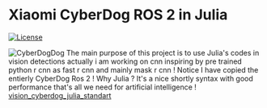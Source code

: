 # Xiaomi CyberDog ROS 2 in Julia

[![License](https://img.shields.io/badge/License-Apache%202.0-orange)](https://choosealicense.com/licenses/apache-2.0/)

![CyberDogDog](tools/docs/cyberdog_poster.jpg)
The main purpose of this project is to use Julia's codes in vision detections actually i am working on cnn inspiring by pre trained python r cnn as fast r cnn and mainly mask r cnn !
Notice I have copied the entierly CyberDog Ros 2 !
Why Julia ?
It's a nice shortly syntax with good performance that's all we need for artificial intelligence ! 
[vision_cyberdog_julia_standart](https://github.com/stef440-th/vision_cyberDog_Julia_Standard.git)
